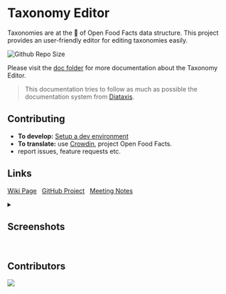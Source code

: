 # Taxonomy Editor
Taxonomies are at the 🧡 of Open Food Facts data structure. This project provides an user-friendly editor for editing taxonomies easily.

![Github Repo Size](https://img.shields.io/github/repo-size/openfoodfacts/taxonomy-editor?style=for-the-badge&color=aqua)


Please visit the [doc folder](./doc) for more documentation about the Taxonomy Editor.
> This documentation tries to follow as much as possible the documentation system from [Diataxis](https://diataxis.fr/).

## Contributing

- <b>To develop:</b> [Setup a dev environment](./doc/introduction/setup-dev.md)
- <b>To translate:</b> use [Crowdin](https://crowdin.com/project/openfoodfacts), project Open Food Facts.
- report issues, feature requests etc.



## Links

<p>

[Wiki Page](https://wiki.openfoodfacts.org/GSOC_2022_-_Taxonomy_editor) &nbsp;
[GitHub Project](https://github.com/orgs/openfoodfacts/projects/28/views/1) &nbsp;
[Meeting Notes](https://docs.google.com/document/d/1tdYkUmoRU8BxFPdCwtewoUi7PV8PmDlXtExOcPYyu-I/edit#) </p>

<details><summary><h2> Screenshots </h2></summary>

<img width="500" src="https://user-images.githubusercontent.com/25586296/194070542-962fb4ab-180b-4bc2-a8fd-b99ac4ffd87f.png" />
<img width="500" src="https://user-images.githubusercontent.com/25586296/194070696-0f32452e-2a35-4a47-b6cb-880aee82360e.png" />
<img width="500" src="https://user-images.githubusercontent.com/25586296/194070712-9599da94-1a5a-4246-85ed-2c2c7a2499ae.png" />
<img width="500" src="https://user-images.githubusercontent.com/25586296/194070730-302c0cac-800e-4c2a-80f6-67bad360bb74.png" />
<img width="500" src="https://user-images.githubusercontent.com/25586296/194070769-99beed88-081f-435d-8fe0-b97e4c363fea.png" />
<img width="500" src="https://user-images.githubusercontent.com/25586296/194070779-da4684d3-26ea-4fd9-8916-0e8c4fdea0c9.png" />

</details>

<br>

## Contributors

<a href="https://github.com/openfoodfacts/taxonomy-editor/graphs/contributors">
  <img src="https://contrib.rocks/image?repo=openfoodfacts/taxonomy-editor" />
</a>
